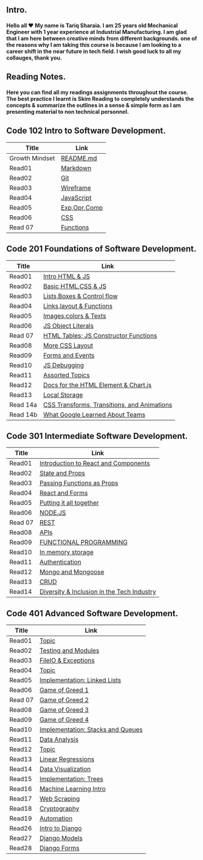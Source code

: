 ## **Intro.**

#### Hello all :heart: My name is Tariq Sharaia. I am 25 years old Mechanical Engineer with 1 year experience at Industrial Manufacturing. I am glad that I am here between creative minds from different backgrounds. one of the reasons why I am taking this course is because I am looking to a career shift in the near future in tech field.  I wish good luck to all my collauges, thank you.


## **Reading Notes.**
#### Here you can find all my readings assignments throughout the course. The best practice I learnt is Skim Reading to completely understands the concepts & summarize the outlines in a sense & simple form as I am presenting material to non technical personnel.


## **Code 102 Intro to Software Development.**

| Title      | Link |
| ----------- | ----------- |
| Growth Mindset      |  [README.md](https://tareq-zeyad.github.io/Reading-Notes/102.md/GrowthMindset) |
| Read01   |   [Markdown](https://tareq-zeyad.github.io/Reading-Notes/102.md/Read01) |
| Read02   |   [Git](https://tareq-zeyad.github.io/Reading-Notes/102.md/Read02) |
| Read03 | [Wireframe](https://tareq-zeyad.github.io/Reading-Notes/102.md/Read03) |
| Read04 | [JavaScript](https://tareq-zeyad.github.io/Reading-Notes/102.md/Read04) |
| Read05 | [Exp,Opr,Comp](https://tareq-zeyad.github.io/Reading-Notes/102.md/Read05) |
| Read06 | [CSS](https://tareq-zeyad.github.io/Reading-Notes/102.md/Read06) |
| Read 07 | [Functions](https://tareq-zeyad.github.io/Reading-Notes/102.md/Read07) |


## **Code 201 Foundations of Software Development.**

| Title      | Link |
| ----------- | ----------- |
| Read01    |  [Intro HTML & JS](https://tareq-zeyad.github.io/Reading-Notes/201.md/Read01) |
| Read02   |   [Basic HTML,CSS & JS](https://tareq-zeyad.github.io/Reading-Notes/201.md/Read02) |
| Read03 | [Lists,Boxes & Control flow](https://tareq-zeyad.github.io/Reading-Notes/201.md/Read03) |
| Read04 | [Links,layout & Functions](https://tareq-zeyad.github.io/Reading-Notes/201.md/Read04) |
| Read05 | [Images,colors & Texts](https://tareq-zeyad.github.io/Reading-Notes/201.md/Read05) |
| Read06 | [JS Object Literals](https://tareq-zeyad.github.io/Reading-Notes/201.md/Read06) |
| Read 07 | [HTML Tables; JS Constructor Functions](https://tareq-zeyad.github.io/Reading-Notes/201.md/Read07) |
| Read08    |  [More CSS Layout](https://tareq-zeyad.github.io/Reading-Notes/201.md/Read08) |
| Read09  |   [Forms and Events](https://tareq-zeyad.github.io/Reading-Notes/201.md/Read09) |
| Read10 | [JS Debugging](https://tareq-zeyad.github.io/Reading-Notes/201.md/Read10) |
| Read11 | [Assorted Topics](https://tareq-zeyad.github.io/Reading-Notes/201.md/Read11) |
| Read12 | [ Docs for the HTML <canvas> Element & Chart.js](https://tareq-zeyad.github.io/Reading-Notes/201.md/Read12) |
| Read13 | [Local Storage](https://tareq-zeyad.github.io/Reading-Notes/201.md/Read13) |
| Read 14a | [CSS Transforms, Transitions, and Animations](https://tareq-zeyad.github.io/Reading-Notes/201.md/Read14a)|
| Read 14b | [ What Google Learned About Teams](https://tareq-zeyad.github.io/Reading-Notes/201.md/Read14b)|


## **Code 301 Intermediate Software Development.**

| Title      | Link |
| ----------- | ----------- |
| Read01    |  [Introduction to React and Components](https://tareq-zeyad.github.io/Reading-Notes/301.md/Read01) |
| Read02   |   [State and Props](https://tareq-zeyad.github.io/Reading-Notes/301.md/Read02) |
| Read03 | [Passing Functions as Props](https://tareq-zeyad.github.io/Reading-Notes/301.md/Read03) |
| Read04 | [React and Forms](https://tareq-zeyad.github.io/Reading-Notes/301.md/Read04) |
| Read05 | [Putting it all together](https://tareq-zeyad.github.io/Reading-Notes/301.md/Read05) |
| Read06 | [NODE.JS](https://tareq-zeyad.github.io/Reading-Notes/301.md/Read06) |
| Read 07 | [REST](https://tareq-zeyad.github.io/Reading-Notes/301.md/Read07) |
| Read08    |  [APIs](https://tareq-zeyad.github.io/Reading-Notes/301.md/Read08) |
| Read09  |   [FUNCTIONAL PROGRAMMING](https://tareq-zeyad.github.io/Reading-Notes/301.md/Read09) |
| Read10 | [ In memory storage](https://tareq-zeyad.github.io/Reading-Notes/301.md/Read10) |
| Read11 | [Authentication](https://tareq-zeyad.github.io/Reading-Notes/301.md/Read11) |
| Read12 | [ Mongo and Mongoose](https://tareq-zeyad.github.io/Reading-Notes/301.md/Read12) |
| Read13 | [CRUD](https://tareq-zeyad.github.io/Reading-Notes/301.md/Read13) |
| Read14 | [Diversity & Inclusion in the Tech Industry](https://tareq-zeyad.github.io/Reading-Notes/301.md/Read14) |

## **Code 401 Advanced Software Development.**

| Title      | Link |
| ----------- | ----------- |
| Read01    |  [Topic](https://tareq-zeyad.github.io/Reading-Notes/401.md/Read01) |
| Read02   |   [Testing and Modules](https://tareq-zeyad.github.io/Reading-Notes/401.md/Read02) |
| Read03 | [FileIO & Exceptions](https://tareq-zeyad.github.io/Reading-Notes/401.md/Read03) |
| Read04 | [Topic](https://tareq-zeyad.github.io/Reading-Notes/401.md/Read04) |
| Read05 | [Implementation: Linked Lists](https://tareq-zeyad.github.io/Reading-Notes/401.md/Read05) |
| Read06 | [Game of Greed 1](https://tareq-zeyad.github.io/Reading-Notes/401.md/Read06) |
| Read 07 | [Game of Greed 2](https://tareq-zeyad.github.io/Reading-Notes/401.md/Read07) |
| Read08    |  [Game of Greed 3](https://tareq-zeyad.github.io/Reading-Notes/401.md/Read08) |
| Read09  |   [Game of Greed 4](https://tareq-zeyad.github.io/Reading-Notes/401.md/Read09) |
| Read10 | [ Implementation: Stacks and Queues](https://tareq-zeyad.github.io/Reading-Notes/401.md/Read10) |
| Read11 | [Data Analysis](https://tareq-zeyad.github.io/Reading-Notes/401.md/Read11) |
| Read12 | [ Topic](https://tareq-zeyad.github.io/Reading-Notes/401.md/Read12) |
| Read13 | [Linear Regressions](https://tareq-zeyad.github.io/Reading-Notes/401.md/Read13) |
| Read14 | [Data Visualization](https://tareq-zeyad.github.io/Reading-Notes/401.md/Read14) |
| Read15 | [Implementation: Trees](https://tareq-zeyad.github.io/Reading-Notes/401.md/Read15) |
| Read16 | [Machine Learning Intro](https://tareq-zeyad.github.io/Reading-Notes/401.md/Read16) |
| Read17 | [Web Scraping](https://tareq-zeyad.github.io/Reading-Notes/401.md/Read17) |
| Read18 | [Cryptography](https://tareq-zeyad.github.io/Reading-Notes/401.md/Read18) |
| Read19 | [Automation](https://tareq-zeyad.github.io/Reading-Notes/401.md/Read19) |
| Read26 | [Intro to Django](https://tareq-zeyad.github.io/Reading-Notes/401.md/Read26) |
| Read27 | [Django Models](https://tareq-zeyad.github.io/Reading-Notes/401.md/Read27) |
| Read28 | [Django Forms](https://tareq-zeyad.github.io/Reading-Notes/401.md/Read28) |